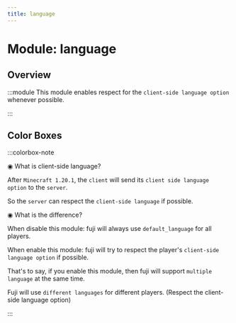 ```yaml
---
title: language
---
```



# Module: language

## Overview
:::module
  This module enables respect for the `client-side language option` whenever possible.


:::
## Color Boxes

:::colorbox-note

  ◉ What is client-side language?
  
  After `Minecraft 1.20.1`, the `client` will send its `client side language option` to the `server`.
  
  So the `server` can respect the `client-side language` if possible.
  
  
  
  ◉ What is the difference?
  
  When disable this module: fuji will always use `default_language` for all players.
  
  When enable this module: fuji will try to respect the player's `client-side language option` if possible.
  
  
  
  That's to say, if you enable this module, then fuji will support `multiple language` at the same time.
  
  Fuji will use `different languages` for different players. (Respect the client-side language option)


:::

